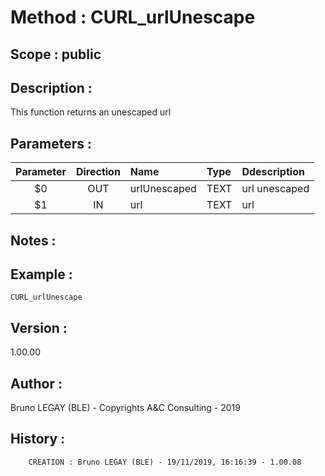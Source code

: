 ﻿# **Method :** CURL_urlUnescape## **Scope :** public## **Description :** This function returns an unescaped url## **Parameters :** | Parameter | Direction | Name | Type | Ddescription | |:----:|:----:|:----|:----|:----| | $0 | OUT | urlUnescaped | TEXT | url unescaped | | $1 | IN | url | TEXT | url | ## **Notes :** ## **Example :** ```CURL_urlUnescape```## **Version :** 1.00.00## **Author :** Bruno LEGAY (BLE) - Copyrights A&C Consulting - 2019## **History :**          CREATION : Bruno LEGAY (BLE) - 19/11/2019, 16:16:39 - 1.00.08